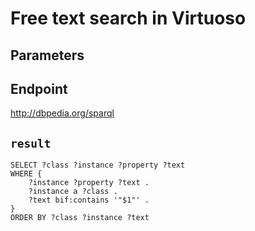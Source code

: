# Free text search in Virtuoso

## Parameters


## Endpoint
http://dbpedia.org/sparql

## `result`

```sparql
SELECT ?class ?instance ?property ?text
WHERE {
    ?instance ?property ?text .
    ?instance a ?class .
    ?text bif:contains '"$1"' .
}
ORDER BY ?class ?instance ?text


```
